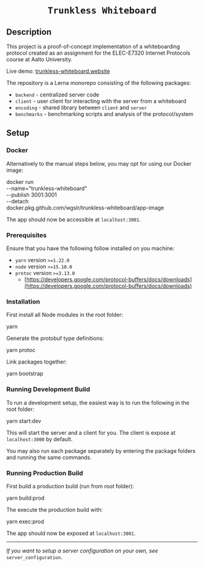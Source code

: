 <div align="center">
  <h1><code>Trunkless Whiteboard</code></h1>
</div>

## Description

This project is a proof-of-concept implementation of a whiteboarding protocol created as an assignment for the ELEC-E7320 Internet Protocols course at Aalto University.

Live demo: [trunkless-whiteboard.website](https://trunkless-whiteboard.website)

The repository is a Lerna monorepo consisting of the following packages:
- `backend` - centralized server code
- `client` - user client for interacting with the server from a whiteboard
- `encoding` - shared library between `client` and `server`
- `benchmarks` - benchmarking scripts and analysis of the protocol/system

## Setup

### Docker

Alternatively to the manual steps below, you may opt for using our Docker image:

  docker run \
    --name="trunkless-whiteboard" \
    --publish 3001:3001 \
    --detach \
    docker.pkg.github.com/wgslr/trunkless-whiteboard/app-image

The app should now be accessible at `localhost:3001`.

### Prerequisites

Ensure that you have the following follow installed on you machine:
- `yarn` version `>=1.22.0`
- `node` version `>=15.10.0`
- `protoc` version `>=3.13.0`
  - [https://developers.google.com/protocol-buffers/docs/downloads](https://developers.google.com/protocol-buffers/docs/downloads)

### Installation

First install all Node modules in the root folder:

  yarn

Generate the protobuf type definitions:

  yarn protoc

Link packages together:

  yarn bootstrap

### Running Development Build

To run a development setup, the easiest way is to run the following in the root folder:

  yarn start:dev

This will start the server and a client for you.
The client is expose at `localhost:3000` by default.

You may also run each package separately by entering the package folders and running the same commands.

### Running Production Build

First build a production build (run from root folder):

  yarn build:prod

The execute the production build with:

  yarn exec:prod

The app should now be exposed at `localhost:3001`.

--------------------------------------------------------------------------------

_If you want to setup a server configuration on your own, see_ `server_configuration`.
